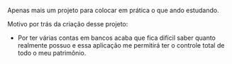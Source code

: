 Apenas mais um projeto para colocar em prática o que ando estudando.

Motivo por trás da criação desse projeto:
 - Por ter várias contas em bancos acaba que fica difícil saber quanto realmente possuo e essa aplicação me permitirá ter o controle total de todo o meu patrimônio.

